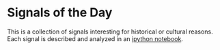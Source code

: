 Signals of the Day
==================

This is a collection of signals interesting for historical or cultural reasons.
Each signal is described and analyzed in an [ipython notebook](http://ipython.org/notebook.html).
